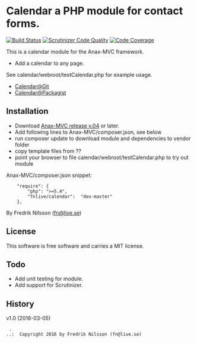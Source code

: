 Calendar a PHP module for contact forms.
==================================

[![Build Status](https://travis-ci.org/fnlive/calendar.svg?branch=master)](https://travis-ci.org/fnlive/calendar)
[![Scrutinizer Code Quality](https://scrutinizer-ci.com/g/fnlive/calendar/badges/quality-score.png?b=master)](https://scrutinizer-ci.com/g/fnlive/calendar/?branch=master)
[![Code Coverage](https://scrutinizer-ci.com/g/fnlive/calendar/badges/coverage.png?b=master)](https://scrutinizer-ci.com/g/fnlive/calendar/?branch=master)

This is a calendar module for the Anax-MVC framework.

* Add a calendar to any page.

See calendar/webroot/testCalendar.php for example usage.

* [Calendar@Git](https://github.com/fnlive/calendar)
* [Calendar@Packagist](https://packagist.org/packages/fnlive/calendar)

Installation
--------------------
* Download [Anax-MVC release v.04](https://github.com/fnlive/Anax-MVC/releases/tag/v0.4) or later.
* Add following lines to Anax-MVC/composer.json, see below
* run composer update to download module and dependencies to vendor folder
* copy template files from ??
* point your browser to file calendar/webroot/testCalendar.php to try out module

Anax-MVC/composer.json snippet:

        "require": {
            "php": ">=5.4",
            "fnlive/calendar":  "dev-master"
        },


By Fredrik Nilsson (fn@live.se)



License
----------------------------------

This software is free software and carries a MIT license.



Todo
----------------------------------

* Add unit testing for module.
* Add support for Scrutinizer.


History
----------------------------------

v1.0 (2016-03-05)


```
 .   
..:  Copyright 2016 by Fredrik Nilsson (fn@live.se)
```
